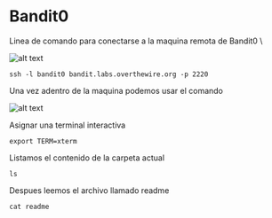 # Bandit0

Linea de comando para conectarse a la maquina remota de Bandit0 \

![alt text](img/command_line_connection_bandit.png)
```
ssh -l bandit0 bandit.labs.overthewire.org -p 2220 
```
Una vez adentro de la maquina podemos usar el comando 

![alt text](img/Comando1.png)

Asignar una terminal interactiva
```
export TERM=xterm
```
Listamos el contenido de la carpeta actual
```
ls
```
Despues leemos el archivo llamado readme
```
cat readme
```

